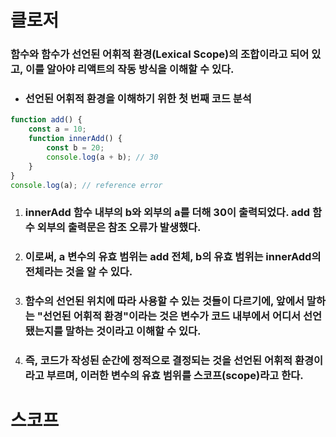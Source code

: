 # 클로저

### 함수와 함수가 선언된 어휘적 환경(Lexical Scope)의 조합이라고 되어 있고, 이를 알아야 리액트의 작동 방식을 이해할 수 있다.

- ### 선언된 어휘적 환경을 이해하기 위한 첫 번째 코드 분석
```javascript
function add() {
    const a = 10;
    function innerAdd() {
        const b = 20;
        console.log(a + b); // 30
    }
}
console.log(a); // reference error
```

1. ### innerAdd 함수 내부의 b와 외부의 a를 더해 30이 출력되었다. add 함수 외부의 출력문은 참조 오류가 발생했다.
2. ### 이로써, a 변수의 유효 범위는 add 전체, b의 유효 범위는 innerAdd의 전체라는 것을 알 수 있다.
3. ### 함수의 선언된 위치에 따라 사용할 수 있는 것들이 다르기에, 앞에서 말하는 "선언된 어휘적 환경"이라는 것은 변수가 코드 내부에서 어디서 선언됐는지를 말하는 것이라고 이해할 수 있다.
4. ### 즉, 코드가 작성된 순간에 정적으로 결정되는 것을 선언된 어휘적 환경이라고 부르며, 이러한 변수의 유효 범위를 스코프(scope)라고 한다.

# 스코프


